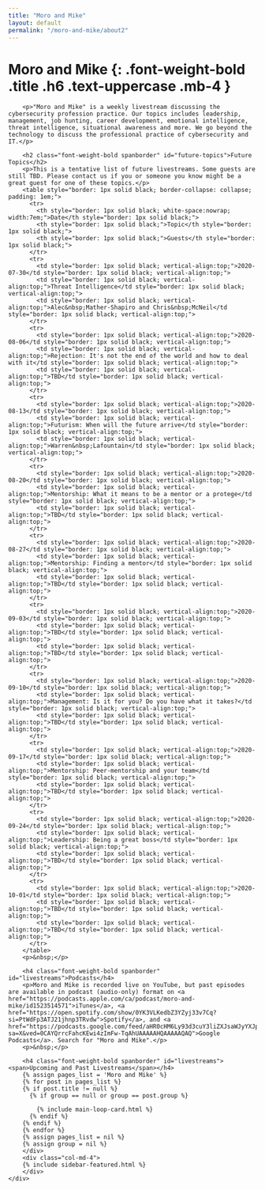 ```yaml
---
title: "Moro and Mike"
layout: default
permalink: "/moro-and-mike/about2"
---
```

<div class="container">
    <div class="row justify-content-center">
        <div class="col-md-8">
		
# Moro and Mike {: .font-weight-bold .title .h6 .text-uppercase .mb-4 }

		<p>"Moro and Mike" is a weekly livestream discussing the cybersecurity profession practice. Our topics includes leadership, management, job hunting, career development, emotional intelligence, threat intelligence, situational awareness and more. We go beyond the technology to discuss the professional practice of cybersecurity and IT.</p>
		
		<h2 class="font-weight-bold spanborder" id="future-topics">Future Topics</h2>
		<p>This is a tentative list of future livestreams. Some guests are still TBD. Please contact us if you or someone you know might be a great guest for one of these topics.</p>
		<table style="border: 1px solid black; border-collapse: collapse; padding: 1em;">
		  <tr>
		    <th style="border: 1px solid black; white-space:nowrap; width:7em;">Date</th style="border: 1px solid black;">
			<th style="border: 1px solid black;">Topic</th style="border: 1px solid black;">
			<th style="border: 1px solid black;">Guests</th style="border: 1px solid black;">
		  </tr>
		  <tr>
		    <td style="border: 1px solid black; vertical-align:top;">2020-07-30</td style="border: 1px solid black; vertical-align:top;">
			<td style="border: 1px solid black; vertical-align:top;">Threat Intelligence</td style="border: 1px solid black; vertical-align:top;">
			<td style="border: 1px solid black; vertical-align:top;">Alec&nbsp;Mather-Shapiro and Chris&nbsp;McNeil</td style="border: 1px solid black; vertical-align:top;">
		  </tr>
		  <tr>
		    <td style="border: 1px solid black; vertical-align:top;">2020-08-06</td style="border: 1px solid black; vertical-align:top;">
			<td style="border: 1px solid black; vertical-align:top;">Rejection: It's not the end of the world and how to deal with it</td style="border: 1px solid black; vertical-align:top;">
			<td style="border: 1px solid black; vertical-align:top;">TBD</td style="border: 1px solid black; vertical-align:top;">
		  </tr>
		  <tr>
		    <td style="border: 1px solid black; vertical-align:top;">2020-08-13</td style="border: 1px solid black; vertical-align:top;">
			<td style="border: 1px solid black; vertical-align:top;">Futurism: When will the future arrive</td style="border: 1px solid black; vertical-align:top;">
			<td style="border: 1px solid black; vertical-align:top;">Warren&nbsp;Lafountain</td style="border: 1px solid black; vertical-align:top;">
		  </tr>
		  <tr>
		    <td style="border: 1px solid black; vertical-align:top;">2020-08-20</td style="border: 1px solid black; vertical-align:top;">
			<td style="border: 1px solid black; vertical-align:top;">Mentorship: What it means to be a mentor or a protege</td style="border: 1px solid black; vertical-align:top;">
			<td style="border: 1px solid black; vertical-align:top;">TBD</td style="border: 1px solid black; vertical-align:top;">
		  </tr>
		  <tr>
		    <td style="border: 1px solid black; vertical-align:top;">2020-08-27</td style="border: 1px solid black; vertical-align:top;">
			<td style="border: 1px solid black; vertical-align:top;">Mentorship: Finding a mentor</td style="border: 1px solid black; vertical-align:top;">
			<td style="border: 1px solid black; vertical-align:top;">TBD</td style="border: 1px solid black; vertical-align:top;">
		  </tr>
		  <tr>
		    <td style="border: 1px solid black; vertical-align:top;">2020-09-03</td style="border: 1px solid black; vertical-align:top;">
			<td style="border: 1px solid black; vertical-align:top;">TBD</td style="border: 1px solid black; vertical-align:top;">
			<td style="border: 1px solid black; vertical-align:top;">TBD</td style="border: 1px solid black; vertical-align:top;">
		  </tr>
		  <tr>
		    <td style="border: 1px solid black; vertical-align:top;">2020-09-10</td style="border: 1px solid black; vertical-align:top;">
			<td style="border: 1px solid black; vertical-align:top;">Management: Is it for you? Do you have what it takes?</td style="border: 1px solid black; vertical-align:top;">
			<td style="border: 1px solid black; vertical-align:top;">TBD</td style="border: 1px solid black; vertical-align:top;">
		  </tr>
 		  <tr>
		    <td style="border: 1px solid black; vertical-align:top;">2020-09-17</td style="border: 1px solid black; vertical-align:top;">
			<td style="border: 1px solid black; vertical-align:top;">Mentorship: Peer-mentorship and your team</td style="border: 1px solid black; vertical-align:top;">
			<td style="border: 1px solid black; vertical-align:top;">TBD</td style="border: 1px solid black; vertical-align:top;">
		  </tr>
		  <tr>
		    <td style="border: 1px solid black; vertical-align:top;">2020-09-24</td style="border: 1px solid black; vertical-align:top;">
			<td style="border: 1px solid black; vertical-align:top;">Leadership: Being a great boss</td style="border: 1px solid black; vertical-align:top;">
			<td style="border: 1px solid black; vertical-align:top;">TBD</td style="border: 1px solid black; vertical-align:top;">
		  </tr>
		  <tr>
		    <td style="border: 1px solid black; vertical-align:top;">2020-10-01</td style="border: 1px solid black; vertical-align:top;">
			<td style="border: 1px solid black; vertical-align:top;">TBD</td style="border: 1px solid black; vertical-align:top;">
			<td style="border: 1px solid black; vertical-align:top;">TBD</td style="border: 1px solid black; vertical-align:top;">
		  </tr>
		</table>
		<p>&nbsp;</p>

        <h4 class="font-weight-bold spanborder" id="livestreams">Podcasts</h4>
		<p>Moro and Mike is recorded live on YouTube, but past episodes are available in podcast (audio-only) format on <a href="https://podcasts.apple.com/ca/podcast/moro-and-mike/id1523514571">iTunes</a>, <a href="https://open.spotify.com/show/0YK3VLKedbZ3YZyj33v7Cq?si=PtWdFp3ATJ21jhnp3TRvdw">Spotify</a>, and <a href="https://podcasts.google.com/feed/aHR0cHM6Ly93d3cuY3liZXJsaWJyYXJpYW4uY2EvbW9yby1hbmQtbWlrZS9wb2RjYXN0LnJzcw?sa=X&ved=0CAYQrrcFahcKEwi4zImFw-TqAhUAAAAAHQAAAAAQAQ">Google Podcasts</a>. Search for "Moro and Mike".</p>
		<p>&nbsp;</p>

        <h4 class="font-weight-bold spanborder" id="livestreams"><span>Upcoming and Past Livestreams</span></h4>
        {% assign pages_list = 'Moro and Mike' %}
        {% for post in pages_list %}
        {% if post.title != null %}
          {% if group == null or group == post.group %}
         
            {% include main-loop-card.html %}
          {% endif %}
        {% endif %}
        {% endfor %}
        {% assign pages_list = nil %}
        {% assign group = nil %}
        </div>
        <div class="col-md-4">
        {% include sidebar-featured.html %}    
        </div>
    </div>
</div>